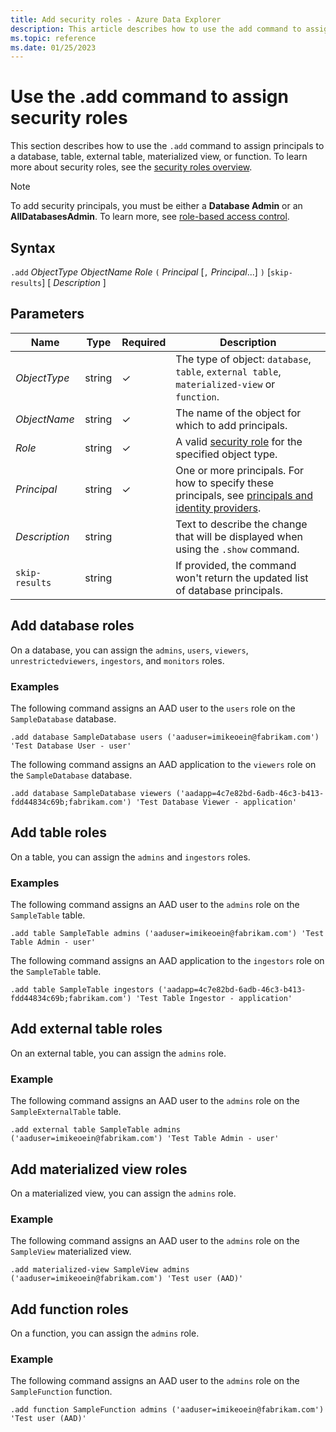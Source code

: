```yaml
---
title: Add security roles - Azure Data Explorer
description: This article describes how to use the add command to assign principals to a database, table, external table, materialized view, or function. in Azure Data Explorer.
ms.topic: reference
ms.date: 01/25/2023
---
```


# Use the .add command to assign security roles

This section describes how to use the `.add` command to assign principals to a database, table, external table, materialized view, or function. To learn more about security roles, see the [security roles overview](security-roles.md).

>[!NOTE]
> To add security principals, you must be either a **Database Admin** or an **AllDatabasesAdmin**. To learn more, see [role-based access control](access-control/role-based-access-control.md).

## Syntax

`.add` *ObjectType* *ObjectName* *Role* `(` *Principal* [`,` *Principal*...] `)` [`skip-results`] [ *Description* ]

## Parameters

|Name|Type|Required|Description|
|--|--|--|--|
| *ObjectType* | string | &check; | The type of object: `database`, `table`, `external table`, `materialized-view` or `function`.|
| *ObjectName* | string | &check; | The name of the object for which to add principals.|
| *Role* | string | &check; | A valid [security role](security-roles.md#security-roles) for the specified object type.|
| *Principal* | string | &check; | One or more principals. For how to specify these principals, see [principals and identity providers](./access-control/principals-and-identity-providers.md#examples-for-azure-ad-principals).|
| *Description* | string | | Text to describe the change that will be displayed when using the `.show` command.|
| `skip-results` | string | | If provided, the command won't return the updated list of database principals.|

## Add database roles

On a database, you can assign the `admins`, `users`, `viewers`, `unrestrictedviewers`, `ingestors`, and `monitors` roles.

### Examples

The following command assigns an AAD user to the `users` role on the `SampleDatabase` database.

```kusto
.add database SampleDatabase users ('aaduser=imikeoein@fabrikam.com') 'Test Database User - user'
```

The following command assigns an AAD application to the `viewers` role on the `SampleDatabase` database.

```kusto
.add database SampleDatabase viewers ('aadapp=4c7e82bd-6adb-46c3-b413-fdd44834c69b;fabrikam.com') 'Test Database Viewer - application'
```

## Add table roles

On a table, you can assign the `admins` and `ingestors` roles.

### Examples

The following command assigns an AAD user to the `admins` role on the `SampleTable` table.

```kusto
.add table SampleTable admins ('aaduser=imikeoein@fabrikam.com') 'Test Table Admin - user'
```

The following command assigns an AAD application to the `ingestors` role on the `SampleTable` table.

```kusto
.add table SampleTable ingestors ('aadapp=4c7e82bd-6adb-46c3-b413-fdd44834c69b;fabrikam.com') 'Test Table Ingestor - application'
```

## Add external table roles

On an external table, you can assign the `admins` role.

### Example

The following command assigns an AAD user to the `admins` role on the `SampleExternalTable` table.

```kusto
.add external table SampleTable admins ('aaduser=imikeoein@fabrikam.com') 'Test Table Admin - user'
```

## Add materialized view roles

On a materialized view, you can assign the `admins` role.

### Example

The following command assigns an AAD user to the `admins` role on the `SampleView` materialized view.

```kusto
.add materialized-view SampleView admins ('aaduser=imikeoein@fabrikam.com') 'Test user (AAD)'
```

## Add function roles

On a function, you can assign the `admins` role.

### Example

The following command assigns an AAD user to the `admins` role on the `SampleFunction` function.

```kusto
.add function SampleFunction admins ('aaduser=imikeoein@fabrikam.com') 'Test user (AAD)'
```
